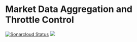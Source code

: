 # Market Data Aggregation and Throttle Control
[![Sonarcloud Status](https://sonarcloud.io/api/project_badges/measure?project=januslinhc_MarketDataProcessor&metric=alert_status)](https://sonarcloud.io/dashboard?id=januslinhc_MarketDataProcessor) [![](https://github.com/januslinhc/MarketDataProcessor/workflows/build/badge.svg)](https://github.com/januslinhc/MarketDataProcessor)